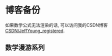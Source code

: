 # 博客备份

如果数学公式无法渲染的话, 可以访问我的CSDN博客 [CSDN/JeffYoung_registered](https://blog.csdn.net/JeffYoung_registered).  

## 数学漫游系列


